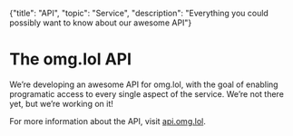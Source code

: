 {"title": "API", "topic": "Service", "description": "Everything you could possibly want to know about our awesome API"}

# The omg.lol API

We’re developing an awesome API for omg.lol, with the goal of enabling programatic access to every single aspect of the service. We’re not there yet, but we’re working on it!

For more information about the API, visit [api.omg.lol](https://api.omg.lol).
